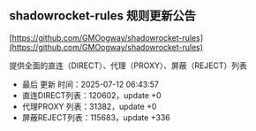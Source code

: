 ## shadowrocket-rules 规则更新公告

[https://github.com/GMOogway/shadowrocket-rules](https://github.com/GMOogway/shadowrocket-rules)

提供全面的直连（DIRECT）、代理（PROXY）、屏蔽（REJECT）列表
- 最后 更新 时间：2025-07-12 06:43:57
- 直连DIRECT列表：120602，update +0
- 代理PROXY 列表：31382，update +0
- 屏蔽REJECT列表：115683，update +336